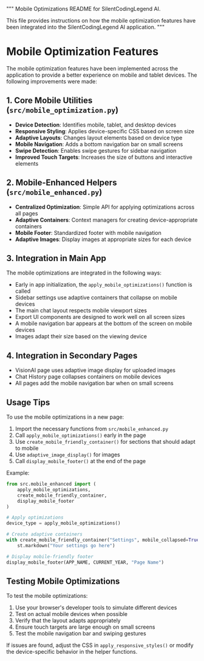 """
Mobile Optimizations README for SilentCodingLegend AI.

This file provides instructions on how the mobile optimization features have been integrated
into the SilentCodingLegend AI application.
"""

# Mobile Optimization Features

The mobile optimization features have been implemented across the application to provide a
better experience on mobile and tablet devices. The following improvements were made:

## 1. Core Mobile Utilities (`src/mobile_optimization.py`)

- **Device Detection**: Identifies mobile, tablet, and desktop devices
- **Responsive Styling**: Applies device-specific CSS based on screen size
- **Adaptive Layouts**: Changes layout elements based on device type
- **Mobile Navigation**: Adds a bottom navigation bar on small screens
- **Swipe Detection**: Enables swipe gestures for sidebar navigation
- **Improved Touch Targets**: Increases the size of buttons and interactive elements

## 2. Mobile-Enhanced Helpers (`src/mobile_enhanced.py`)

- **Centralized Optimization**: Simple API for applying optimizations across all pages
- **Adaptive Containers**: Context managers for creating device-appropriate containers
- **Mobile Footer**: Standardized footer with mobile navigation
- **Adaptive Images**: Display images at appropriate sizes for each device

## 3. Integration in Main App

The mobile optimizations are integrated in the following ways:

- Early in app initialization, the `apply_mobile_optimizations()` function is called
- Sidebar settings use adaptive containers that collapse on mobile devices
- The main chat layout respects mobile viewport sizes
- Export UI components are designed to work well on all screen sizes
- A mobile navigation bar appears at the bottom of the screen on mobile devices
- Images adapt their size based on the viewing device

## 4. Integration in Secondary Pages

- VisionAI page uses adaptive image display for uploaded images
- Chat History page collapses containers on mobile devices
- All pages add the mobile navigation bar when on small screens

## Usage Tips

To use the mobile optimizations in a new page:

1. Import the necessary functions from `src/mobile_enhanced.py`
2. Call `apply_mobile_optimizations()` early in the page
3. Use `create_mobile_friendly_container()` for sections that should adapt to mobile
4. Use `adaptive_image_display()` for images
5. Call `display_mobile_footer()` at the end of the page

Example:

```python
from src.mobile_enhanced import (
    apply_mobile_optimizations,
    create_mobile_friendly_container,
    display_mobile_footer
)

# Apply optimizations
device_type = apply_mobile_optimizations()

# Create adaptive containers
with create_mobile_friendly_container("Settings", mobile_collapsed=True):
    st.markdown("Your settings go here")

# Display mobile-friendly footer
display_mobile_footer(APP_NAME, CURRENT_YEAR, "Page Name")
```

## Testing Mobile Optimizations

To test the mobile optimizations:

1. Use your browser's developer tools to simulate different devices
2. Test on actual mobile devices when possible
3. Verify that the layout adapts appropriately
4. Ensure touch targets are large enough on small screens
5. Test the mobile navigation bar and swiping gestures

If issues are found, adjust the CSS in `apply_responsive_styles()` or modify the
device-specific behavior in the helper functions.
